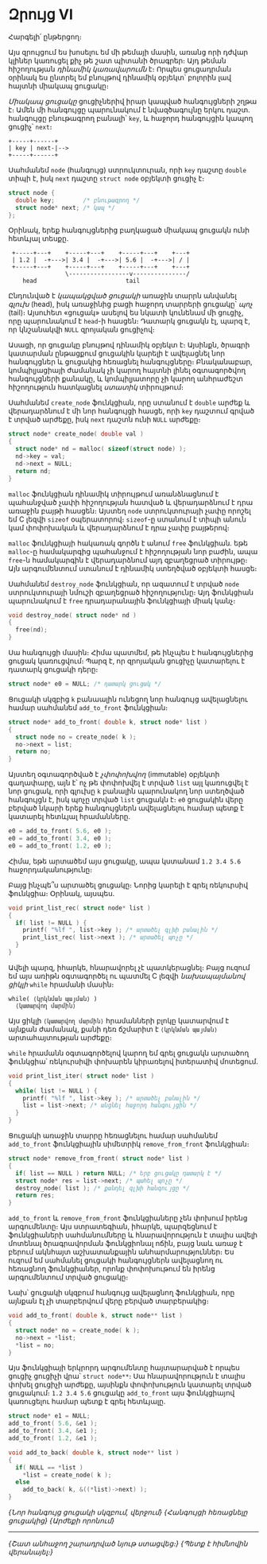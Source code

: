 # Զրույց VI

Հարգելի՛ ընթերցող։

Այս զրույցում ես խոսելու եմ մի թեմայի մասին, առանց որի դժվար կլիներ կառուցել քիչ թե շատ պիտանի ծրագրեր։ Այդ թեման հիշողության *դինամիկ կառավարումն* է։ Որպես ցուցադրման օրինակ ես ընտրել եմ բնույթով դինամիկ օբյեկտ՝ բոլորին լավ հայտնի միակապ ցուցակը։

*Միակապ ցուցակը* ցուցիչներիվ իրար կապված հանգույցների շղթա է։ Ամեն մի հանգույցը պարունակում է նվազծագույնը երկու դաշտ. հանգույցը բնութագրող բանալի՝ `key`, և հաջորդ հանգույցին կապող ցուցիչ՝ `next`։

```
+-----+------+
| key | next-|-->
+-----+------+
```

Սահմանեմ `node` (հանգույց) ստրուկտուրան, որի `key` դաշտը `double` տիպի է, իսկ `next` դաշտը `struct node` օբյեկտի ցուցիչ է։

```c
struct node {
  double key;        /* բնութագրող */
  struct node* next; /* կապ */
};
```

Օրինակ, երեք հանգույցներից բաղկացած միակապ ցուցակն ունի հետևյալ տեսքը.

```
 +-----+---+    +-----+---+    +-----+---+    +---+
 | 1.2 |  -+--->| 3.4 |  -+--->| 5.6 |  -+--->| / |
 +-----+---+    +-----+---+    +-----+---+    +---+
                \-----------------v---------------/
    head                         tail
```

Ընդունված է *կապակցված ցուցակի* առաջին տարրն անվանել *գլուխ* (head), իսկ առաջինից բացի հաջորդ տարրերի ցուցակը՝ *պոչ* (tail)։ Այսուհետ «ցուցակ» ասելով ես նկատի կունենամ մի ցուցիչ, որը պարունակում է `head`-ի հասցեն։ Դատարկ ցուցակն էլ, պարզ է, որ կնշանակվի `NULL` զրոյական ցուցիչով։ 

Ասացի, որ ցուցակը բնույթով դինամիկ օբյեկտ է։ Այսինքն, ծրագրի կատարման ընթացքում ցուցակին կարելի է ավելացնել նոր հանգույցներ և ցուցակից հեռացնել հանգույցները։ Բնականաբար, կոմպիլյացիայի ժամանակ չի կարող հայտնի լինել օգտագործվող հանգույցների քանակը, և կոմպիլյատորը չի կարող անհրաժեշտ հիշողություն հատկացնել *ստատիկ* տիրույթում։

Սահմանեմ `create_node` ֆունկցիան, որը ստանում է `double` արժեք և վերադարձնում է մի նոր հանգույցի հասցե, որի `key` դաշտում գրված է տրված արժեքը, իսկ `next` դաշտն ունի `NULL` արժեքը։

```c
struct node* create_node( double val )
{
  struct node* nd = malloc( sizeof(struct node) );
  nd->key = val;
  nd->next = NULL;
  return nd;
}
```

`malloc` ֆունկցիան դինամիկ տիրույթում առանձնացնում է պահանջված չափի հիշողության հատված և վերադարձնում է դրա առաջին բայթի հասցեն։ Այստեղ `node` ստրուկտուրայի չափը որոշել եմ C լեզվի `sizeof` օպերատորով։ `sizeof`-ը ստանում է տիպի անուն կամ փոփոխական և վերադարձնում է դրա չափը բայթերով։

`malloc` ֆունկցիայի հակառակ գործն է անում `free` ֆունկցիան. եթե `malloc`-ը համակարգից պահանջում է հիշողության նոր բաժին, ապա `free`-ն համակարգին է վերադարձնում այդ զբաղեցրած տիրույթը։ Այն արգումենտում ստանում է դինամիկ ստեղծված օբյեկտի հասցե։ 

Սահմանեմ `destroy_node` ֆունկցիան, որ ազատում է տրված `node` ստրուկտուրայի նմուշի զբաղեցրած հիշողությունը։ Այդ ֆունկցիան պարունակում է `free` դրադարանային ֆունկցիայի միակ կանչ։

```c
void destroy_node( struct node* nd )
{
  free(nd);
}
```

Սա հանգույցի մասին։ Հիմա պատմեմ, թե ինչպես է հանգույցներից ցուցակ կառուցվում։ Պարզ է, որ զրոյական ցուցիչը կատարելու է դատարկ ցուցակի դերը։

```c
struct node* e0 = NULL; /* դատարկ ցուցակ */
```

Ցուցակի սկզբից `k` բանաալին ունեցող նոր հանգույց ավելացնելու համար սահմանեմ `add_to_front` ֆունկցիան։

```c
struct node* add_to_front( double k, struct node* list )
{
  struct node no = create_node( k );
  no->next = list;
  return no;
}
```

Այստեղ օգտագործված է *չփոփոխվող* (immutable) օբյեկտի գաղափարը, այն է՝ ոչ թե փոփոխվել է տրված `list` այլ կառուցվել է նոր ցուցակ, որի գլուխը `k` բանալին պարունակող նոր ստեղծված հանգույցն է, իսկ պոչը տրված `list` ցուցակն է։ `e0` ցուցակին վերը բերված նկարի երեք հանգույցներն ավելացնելու համար պետք է կատարել հետևյալ հրամանները․

```c
e0 = add_to_front( 5.6, e0 );
e0 = add_to_front( 3.4, e0 );
e0 = add_to_front( 1.2, e0 );
```

Հիմա, եթե արտածեմ այս ցուցակը, ապա կստանամ `1.2 3.4 5.6` հաջորդականությունը։

Բայց ինչպե՞ս արտածել ցուցակը։ Նորից կարելի է գրել ռեկուրսիվ ֆունկցիա։ Օրինակ, այսպես․

```c
void print_list_rec( struct node* list )
{
  if( list != NULL ) {
    printf( "%lf ", list->key ); /* արտածել գլխի բանալին */
    print_list_rec( list->next ); /* արտածել պոչը */
  }
}
```

Ավելի պարզ, իհարկե, հնարավորել չէ պատկերացնել։ Բայց ուզում եմ այս առիթն օգտագործել ու պատմել C լեզվի *նախապայմանով ցիկլի* `while` հրամանի մասին։

```
while( ⟨կրկնման պայման⟩ )
  ⟨կատարվող մարմին⟩
```

Այս ցիկլի `⟨կատարվող մարմին⟩` հրամանների բլոկը կատարվում է այնքան ժամանակ, քանի դեռ ճշմարիտ է `⟨կրկնման պայման⟩` արտահայտության արժեքը։

`while` հրամանն օգտագործելով կարող եմ գրել ցուցակն արտածող ֆունկցիա՝ ռեկուրսիվի փոխարեն կիրառելով իտերատիվ մոտեցում․

```c
void print_list_iter( struct node* list )
{
  while( list != NULL ) {
    printf( "%lf ", list->key ); /* արտածել բանալին */
    list = list->next; /* անցնել հաջորդ հանգույցին */
  }
}
```

Ցուցակի առաջին տարրը հեռացնելու համար սահմանեմ `add_to_front` ֆունկցիային սիմետրիկ `remove_from_front` ֆունկցիան։

```c
struct node* remove_from_front( struct node* list )
{
  if( list == NULL ) return NULL; /* երբ ցուցակը դատարկ է */
  struct node* res = list->next; /* պահել պոչը */
  destroy_node( list ); /* քանդել գլխի հանգույցը */
  return res;
}
```

`add_to_front` և `remove_from_front` ֆունկցիաները չեն փոխում իրենց արգումենտը։ Այս ստրատեգիան, իհարկե, պարզեցնում է ֆունկցիաների սահմանումները և հնարավորություն է տալիս ավելի մոտենալ ծրագրավորման ֆունկցիոնալ ոճին, բայց նաև առաջ է բերում ակնհայտ աշխատանքային անհարմարություններ։ Ես ուզում եմ սահմանել ցուցակի հանգույցներն ավելացնող ու հեռացնող ֆունկցիաներ, որոնք փոփոխութում են իրենց արգումենտում տրված ցուցակը։

Նախ՝ ցուցակի սկզբում հանգույց ավելացնող ֆունկցիան, որը այնքան էլ չի տարբերվում վերը բերված տարբերակից։

```c
void add_to_front( double k, struct node** list )
{
  struct node* no = create_node( k );
  no->next = *list;
  *list = no;
}
```

Այս ֆունկցիայի երկրորդ արգումենտը հայտարարված է որպես ցուցիչ ցուցիչի վրա՝ `struct node**`։ Սա հնարավորություն է տալիս փոխել ցուցիչի արժեքը, այսինքն փոփոխություն կատարել տրված ցուցակում։ `1.2 3.4 5.6` ցուցակը `add_to_front` այս ֆունկցիայով կառուցելու համար պետք է գրել հետևյալը.

```c
struct node* e1 = NULL;
add_to_front( 5.6, &e1 );
add_to_front( 3.4, &e1 );
add_to_front( 1.2, &e1 );
```



```c
void add_to_back( double k, struct node** list )
{
  if( NULL == *list )
    *list = create_node( k );
  else
    add_to_back( k, &((*list)->next) );
}
```

*{Նոր հանգույց ցուցակի սկզբում, վերջում}*
*{Հանգույցի հեռացնելը ցուցակից}*
*{Արժեքի որոնում}*


***
*{Շատ անհաջող շարադրված նյութ ստացվեց։}* *{Պետք է հիմնովին վերանայել։}*
